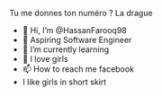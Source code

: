 Tu me donnes ton numéro ?
La drague
- 👋 Hi, I’m @HassanFarooq98
- 👀 Aspiring Software Engineer
- 🌱 I’m currently learning
- 💞️ I love girls
- 📫 How to reach me facebook
- I like girls in short skirt
